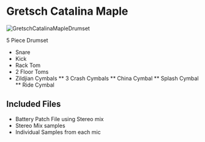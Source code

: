 # Gretsch Catalina Maple

![GretschCatalinaMapleDrumset](img/adImage.jpg)

5 Piece Drumset
* Snare
* Kick
* Rack Tom
* 2 Floor Toms
* Zildjian Cymbals
** 3 Crash Cymbals
** China Cymbal
** Splash Cymbal
** Ride Cymbal

## Included Files

* Battery Patch File using Stereo mix
* Stereo Mix samples
* Individual Samples from each mic
